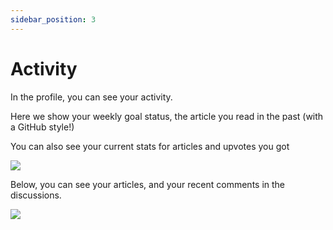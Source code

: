 ```yaml
---
sidebar_position: 3
---
```


# Activity

In the profile, you can see your activity.

Here we show your weekly goal status, the article you read in the past (with a GitHub style!)

You can also see your current stats for articles and upvotes you got

![](https://daily-now-res.cloudinary.com/image/upload/v1636632978/docs/activity1.svg)

Below, you can see your articles, and your recent comments in the discussions.

![](https://daily-now-res.cloudinary.com/image/upload/v1636632978/docs/activity.svg)
